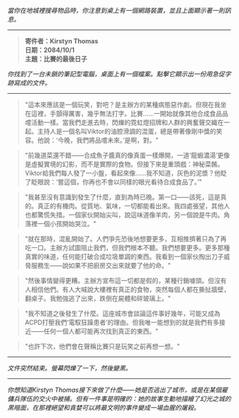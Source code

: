 _當你在地城裡搜尋物品時，你注意到桌上有一個網路裝置，並且上面顯示著一則訊息。_

---

> **寄件者：Kirstyn Thomas**  
> **日期：2084/10/1**  
> **主題：比賽的最後日子**

_你找到了一台未鎖的筆記型電腦，桌面上有一個檔案。點擊它顯示出一份用急促字跡寫成的文件。_

---

> "這本來應該是一個玩笑，對吧？是主辦方的某種病態惡作劇。但現在我坐在這裡，手顫得厲害，幾乎無法打字。比賽……一開始就像其他合成食品品嚐活動一樣。當我們走進去時，閃爍的霓虹燈招牌和人群的興奮聲交織在一起。主持人是一個名叫Viktor的油腔滑調的混蛋，總是帶著像剛中獎的笑容。他說：‘今晚，我們將品嚐未來。’是啊，對。"

> "前幾道菜還不錯——合成魚子醬真的像真蛋一樣爆開，一道‘龍蝦濃湯’更像是虛擬實境的幻影，而不是實際的食物。但接下來是重頭戲：神秘菜餚。Viktor給我們每人發了一小盤，看起來像……我不知道，灰色的泥漿？他眨了眨眼說：‘嘗這個，你再也不會以同樣的眼光看待合成食品了。’"

> "我甚至沒有意識到發生了什麼，直到為時已晚。第一口——該死，這是真的。真正的有機肉。從質地、氣味，一切都能看出來。我四處張望，其他人也都驚慌失措。一個家伙開始尖叫，說這味道像羊肉，另一個說是牛肉。角落裡一個小孩開始哭泣。"

> "就在那時，混亂開始了。人們爭先恐後地想要更多，互相推擠著只為了再吃一口。主辦方試圖阻止我們，但我們根本不聽。我們想要更多。更多那種真實的味道，任何能打破合成垃圾單調的東西。我看到一個家伙掏出刀子威脅服務生——說如果不把廚房交出來就要了他的命。"

> "然後事情變得更糟。主辦方宣布這一切都是假的，某種行銷噱頭。但沒有人相信他們。有人大喊說大樓裡有真正的食物，突然每個人都在撕扯牆壁，翻桌子。我勉強逃了出來，跌倒在屍體和碎玻璃上。"

> "我不知道之後發生了什麼。這座城市會談論這件事好幾年，可能又成為ACPD打壓我們‘電馭狂躁患者’的理由。但我唯一能想到的就是我們有多接近——任何一個人都可能再次找到真正的東西。"

> "也許下次，他們會在聲稱比賽只是玩笑之前再想一想。"

---

_文件突然結束。螢幕閃爍了一下，然後變黑。_

---

_你想知道Kirstyn Thomas接下來做了什麼——她是否逃出了城市，或是在某個雇傭兵隊伍的交火中被捕。但有一件事是明確的：她的故事生動地描繪了幻光之城的黑暗面，在那裡絕望和貪婪可以將最文明的事件變成一場血腥的屠殺。_
